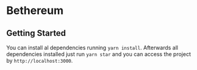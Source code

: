 # Bethereum

## Getting Started

You can install al dependencies running `yarn install`. Afterwards all dependencies installed just run `yarn star` and you can access the project by `http://localhost:3000`.
